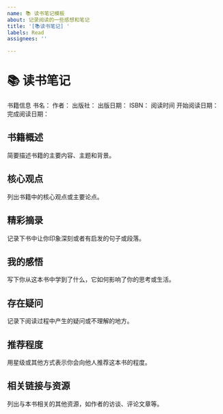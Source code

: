 ```yaml
---
name: 📚 读书笔记模板
about: 记录阅读的一些感想和笔记
title: '[📚读书笔记] '
labels: Read
assignees: ''

---
```


# 📚 读书笔记

书籍信息
书名：
作者：
出版社：
出版日期：
ISBN：
阅读时间
开始阅读日期：
完成阅读日期：

## 书籍概述

简要描述书籍的主要内容、主题和背景。

## 核心观点

列出书籍中的核心观点或主要论点。

## 精彩摘录

记录下书中让你印象深刻或者有启发的句子或段落。

## 我的感悟

写下你从这本书中学到了什么，它如何影响了你的思考或生活。

## 存在疑问

记录下阅读过程中产生的疑问或不理解的地方。

## 推荐程度

用星级或其他方式表示你会向他人推荐这本书的程度。

## 相关链接与资源

列出与本书相关的其他资源，如作者的访谈、评论文章等。